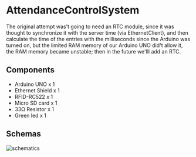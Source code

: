 # AttendanceControlSystem

The original attempt was't going to need an RTC module, since it was thought to synchronize it with the server time (via EthernetClient), 
and then calculate the time of the entries with the milliseconds since the Arduino was turned on, but the limited RAM memory of our 
Arduino UNO did't allow it, the RAM memory became unstable; then in the future we'lll add an RTC.

## Components

- Arduino UNO x 1
- Ethernet Shield x 1
- RFID-RC522 x 1
- Micro SD card x 1
- 33Ω Resistor x 1
- Green led x 1

## Schemas

![schematics](https://raw.githubusercontent.com/rad8329/AttendanceControlSystem/master/embedded/schematics/fritzing_bb.png)


